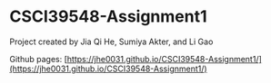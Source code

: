 # CSCI39548-Assignment1

Project created by Jia Qi He, Sumiya Akter, and Li Gao

Github pages: [https://jhe0031.github.io/CSCI39548-Assignment1/](https://jhe0031.github.io/CSCI39548-Assignment1/)
